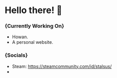 # Hello there! 👋

### {Currently Working On}

- Howan.
- A personal website.

### {Socials}

- Steam: https://steamcommunity.com/id/stalsus/
- <a href="https://twitter.com/stalsus" target="_blank"><i class="fab fa-twitter"></i></a>

<!--
**stalsus/stalsus** is a ✨ _special_ ✨ repository because its `README.md` (this file) appears on your GitHub profile.

Here are some ideas to get you started:

- 🔭 I’m currently working on ...
- 🌱 I’m currently learning ...
- 👯 I’m looking to collaborate on ...
- 🤔 I’m looking for help with ...
- 💬 Ask me about ...
- 📫 How to reach me: ...
- 😄 Pronouns: ...
- ⚡ Fun fact: ...
-->
